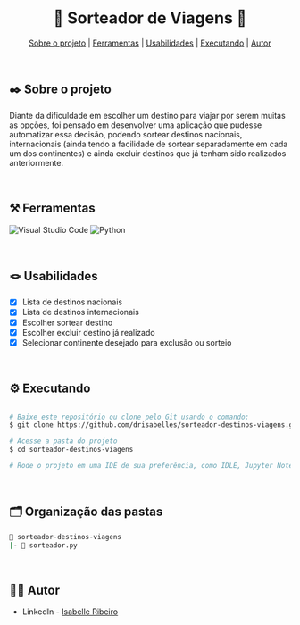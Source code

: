 <div align="center">

# 🛫 Sorteador de Viagens 🧳

</div>

<div align="center">

[Sobre o projeto](#project) | [Ferramentas](#tools) | [Usabilidades](#usabilities) | [Executando](#running) | [Autor](#autor)

</br>

</div>

##  ✒️ Sobre o projeto <a name="project"></a>
Diante da dificuldade em escolher um destino para viajar por serem muitas as opções, foi pensado em desenvolver uma aplicação que pudesse automatizar essa decisão, podendo sortear destinos nacionais, internacionais (ainda tendo a facilidade de sortear separadamente em cada um dos continentes) e ainda excluir destinos que já tenham sido realizados anteriormente. 

</br>

## ⚒️ Ferramentas <a name="tools"></a>

![Visual Studio Code](https://img.shields.io/badge/Visual%20Studio%20Code-e4d2e4.svg?style=for-the-badge&logo=visual-studio-code&logoColor=black)
![Python](https://img.shields.io/badge/python-e4d2e4?style=for-the-badge&logo=python&logoColor=black)

</br>

## 🪢 Usabilidades <a name="usabilities"></a>
- [x] Lista de destinos nacionais
- [x] Lista de destinos internacionais
- [x] Escolher sortear destino
- [x] Escolher excluir destino já realizado
- [x] Selecionar continente desejado para exclusão ou sorteio

</br>

## ⚙️ Executando <a name="running"></a>

```bash

# Baixe este repositório ou clone pelo Git usando o comando:
$ git clone https://github.com/drisabelles/sorteador-destinos-viagens.git

# Acesse a pasta do projeto
$ cd sorteador-destinos-viagens

# Rode o projeto em uma IDE de sua preferência, como IDLE, Jupyter Notebook, Visual Studio Code e etc.

```
</br>

## 🗂️ Organização das pastas <a name="folders"></a>

```bash
📂 sorteador-destinos-viagens
|- 📄 sorteador.py
```

</br>

## 👩‍💻 Autor <a name="autor"></a>

- LinkedIn - [Isabelle Ribeiro](https://www.linkedin.com/in/drisabelles/)
